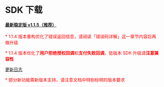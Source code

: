 # SDK 下载

#### [最新稳定版 v1.1.5（推荐）](https://dl.ifanr.cn/hydrogen/sdk/sdk-latest.zip)

<p style='color:red'>* 1.1.4 版本重构优化了错误返回信息，请阅读「错误码详解」这一章节内容后再做升级</p>
<p style='color:red'>* 1.1.4 版本优化了<b>用户拒绝授权回调</b>和<b>支付失败回调</b>，低版本 SDK 升级请<b>注意兼容性</b></p>

[更新日志](https://github.com/ifanrx/hydrogen-js-sdk/blob/master/CHANGELOG.md)

<p style='color:red'>* 部分新功能需新版本支持，请注意文档中特别标明的版本要求</p>
